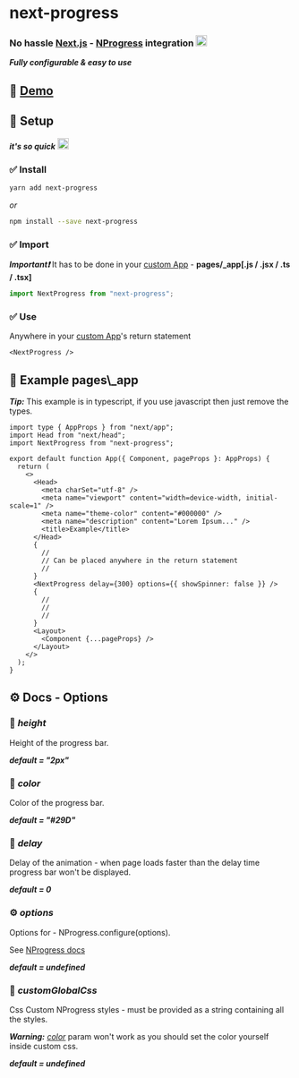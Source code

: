 # next-progress

### No hassle [Next.js](https://nextjs.org/) - [NProgress](https://ricostacruz.com/nprogress/) integration <img src="https://cultofthepartyparrot.com/parrots/hd/congapartyparrot.gif" width="20px" height="20px" />

**_Fully configurable & easy to use_**

## 🚀 [Demo](https://next-progress.vercel.app/)

## 🔌 Setup

**_it's so quick_** <img src="https://cultofthepartyparrot.com/parrots/hd/ultrafastparrot.gif" width="20px" height="20px" />

### **✅ Install**

```bash
yarn add next-progress
```

_or_

```bash
npm install --save next-progress
```

### **✅ Import**

**_Important❗️_** It has to be done in your [custom App](https://nextjs.org/docs/advanced-features/custom-app) - **pages/\_app\[.js / .jsx / .ts / .tsx\]**

```ts
import NextProgress from "next-progress";
```

### **✅ Use**

Anywhere in your [custom App](https://nextjs.org/docs/advanced-features/custom-app)'s return statement

```tsx
<NextProgress />
```

## 🌟 Example pages\\\_app

**_Tip:_** This example is in typescript, if you use javascript then just remove the types.

```tsx
import type { AppProps } from "next/app";
import Head from "next/head";
import NextProgress from "next-progress";

export default function App({ Component, pageProps }: AppProps) {
  return (
    <>
      <Head>
        <meta charSet="utf-8" />
        <meta name="viewport" content="width=device-width, initial-scale=1" />
        <meta name="theme-color" content="#000000" />
        <meta name="description" content="Lorem Ipsum..." />
        <title>Example</title>
      </Head>
      {
        //
        // Can be placed anywhere in the return statement
        //
      }
      <NextProgress delay={300} options={{ showSpinner: false }} />
      {
        //
        //
        //
      }
      <Layout>
        <Component {...pageProps} />
      </Layout>
    </>
  );
}
```

## ⚙️ Docs - Options

### 📐 **_height_**

Height of the progress bar.

**_default = "2px"_**

### 🌈 **_color_**

Color of the progress bar.

**_default = "#29D"_**

### 🐢 **_delay_**

Delay of the animation - when page loads faster than the delay time progress bar won't be displayed.

**_default = 0_**

### ⚙️ **_options_**

Options for - NProgress.configure(options).

See [NProgress docs](https://www.npmjs.com/package/nprogress#configuration)

**_default = undefined_**

### 👠 **_customGlobalCss_**

Css Custom NProgress styles - must be provided as a string containing all the styles.

**_Warning:_** [_color_](#-color) param won't work as you should set the color yourself inside custom css.

**_default = undefined_**
